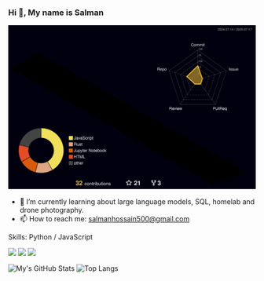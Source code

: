 <!--
**defunSM/defunSM** is a ✨ _special_ ✨ repository because its `README.md` (this file) appears on your GitHub profile.

Here are some ideas to get you started:

- 🔭 I’m currently working on ...
- 🌱 I’m currently learning ...
- 👯 I’m looking to collaborate on ...
- 🤔 I’m looking for help with ...
- 💬 Ask me about ...
- 📫 How to reach me: ...
- 😄 Pronouns: ...
- ⚡ Fun fact: ...
-->
### Hi 👋, My name is Salman

![](./profile-3d-contrib/profile-night-rainbow.svg)

- 🌱 I’m currently learning about large language models, SQL, homelab and drone photography.
- 📫 How to reach me: salmanhossain500@gmail.com

Skills: Python / JavaScript 

![](https://img.shields.io/badge/OS-Arch_Linux-informational?style=flat&logo=Arch-Linux) ![](https://img.shields.io/badge/Packages-1519-informational?style=flat&logo=Buffer) ![](https://img.shields.io/badge/Shell-zsh_5.8-informational?style=flat&logo=GNU-Bash)


![My's GitHub Stats](https://github-readme-stats.vercel.app/api?username=defunSM&show_icons=true&theme=compact)
![Top Langs](https://github-readme-stats.vercel.app/api/top-langs/?username=defunSM&hide=TeX&layout=compact)
